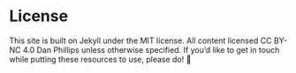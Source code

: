 # License

This site is built on Jekyll under the MIT license.
All content licensed CC BY-NC 4.0 Dan Phillips unless otherwise specified. If you’d like to get in touch while putting these resources to use, please do! 🤎
